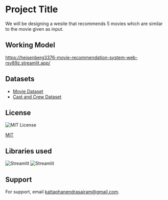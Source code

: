 
# Project Title

We will be designing a wesite that recommends 5 movies which are similar to the movie given as input.<br>



## Working Model

https://heisenberg3376-movie-recommendation-system-web-rsy89z.streamlit.app/


## Datasets

 - [Movie Dataset ](https://www.kaggle.com/datasets/tmdb/tmdb-movie-metadata?select=tmdb_5000_movies.csv)
 - [Cast and Crew Dataset](https://www.kaggle.com/datasets/tmdb/tmdb-movie-metadata?select=tmdb_5000_credits.csv)



## License
![MIT License](https://img.shields.io/badge/License-MIT-green.svg)

[MIT](https://choosealicense.com/licenses/mit/)


## Libraries used
![Streamlit](https://cdn.analyticsvidhya.com/wp-content/uploads/2020/10/image4.jpg)
![Streamlit](https://pandas.pydata.org/static/img/pandas.svg)


## Support

For support, email kattaphanendrasairam@gmail.com.

